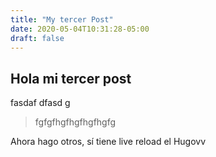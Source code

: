 ```yaml
---
title: "My tercer Post"
date: 2020-05-04T10:31:28-05:00
draft: false
---
```


## Hola mi tercer post

fasdaf
dfasd
g
> fgfgfhgfhgfhgfhgfg

Ahora hago otros, sí tiene live reload el Hugovv